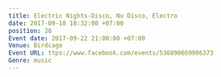 ```yaml
---
title: Electric Nights-Disco, Nu Disco, Electro
date: 2017-09-18 18:32:00 +07:00
position: 28
Event date: 2017-09-22 21:00:00 +07:00
Venue: Birdcage
Event URL: ttps://www.facebook.com/events/536890669986373
Genre: music
---
```



